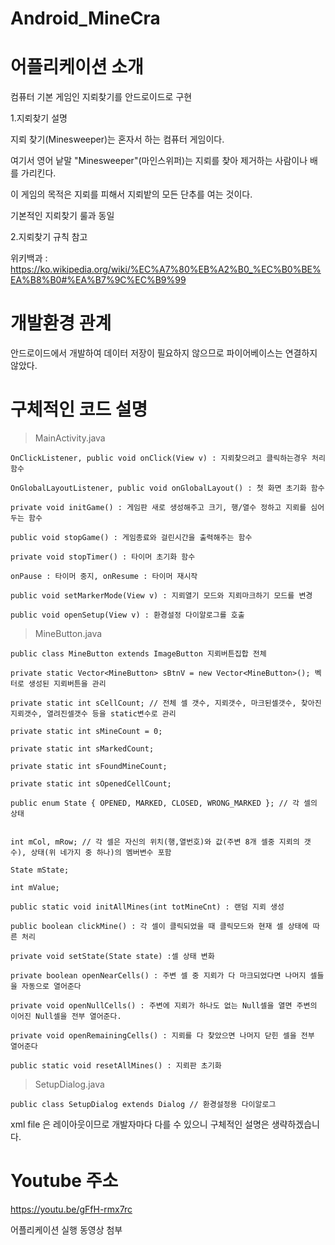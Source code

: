 # Android_MineCra

# 어플리케이션 소개
 
 컴퓨터 기본 게임인 지뢰찾기를 안드로이드로 구현
 
 
 1.지뢰찾기 설명
 
 
  지뢰 찾기(Minesweeper)는 혼자서 하는 컴퓨터 게임이다. 
 
  여기서 영어 낱말 "Minesweeper"(마인스위퍼)는 지뢰를 찾아 제거하는 사람이나 배를 가리킨다.

  이 게임의 목적은 지뢰를 피해서 지뢰밭의 모든 단추를 여는 것이다.
 
  기본적인 지뢰찾기 룰과 동일
  
 
 2.지뢰찾기 규칙 참고
 
  위키백과 : https://ko.wikipedia.org/wiki/%EC%A7%80%EB%A2%B0_%EC%B0%BE%EA%B8%B0#%EA%B7%9C%EC%B9%99
 

# 개발환경 관계

  안드로이드에서 개발하여 데이터 저장이 필요하지 않으므로 파이어베이스는 연결하지 않았다.

# 구체적인 코드 설명

>  MainActivity.java

    OnClickListener, public void onClick(View v) : 지뢰찾으려고 클릭하는경우 처리 함수

    OnGlobalLayoutListener, public void onGlobalLayout() : 첫 화면 초기화 함수

    private void initGame() : 게임판 새로 생성해주고 크기, 행/열수 정하고 지뢰를 심어두는 함수

    public void stopGame() : 게임종료와 걸린시간을 출력해주는 함수

    private void stopTimer() : 타이머 초기화 함수

    onPause : 타이머 중지, onResume : 타이머 재시작

    public void setMarkerMode(View v) : 지뢰열기 모드와 지뢰마크하기 모드를 변경
    
    public void openSetup(View v) : 환경설정 다이알로그를 호출




>  MineButton.java

    public class MineButton extends ImageButton 지뢰버튼집합 전체

    private static Vector<MineButton> sBtnV = new Vector<MineButton>(); 벡터로 생성된 지뢰버튼을 관리

    private static int sCellCount; // 전체 셀 갯수, 지뢰갯수, 마크된셀갯수, 찾아진지뢰갯수, 열려진셀갯수 등을 static변수로 관리

    private static int sMineCount = 0;

    private static int sMarkedCount;

    private static int sFoundMineCount;

    private static int sOpenedCellCount;

    public enum State { OPENED, MARKED, CLOSED, WRONG_MARKED }; // 각 셀의 상태


    int mCol, mRow; // 각 셀은 자신의 위치(행,열번호)와 값(주변 8개 셀중 지뢰의 갯수), 상태(위 네가지 중 하나)의 멤버변수 포함

    State mState;

    int mValue;

    public static void initAllMines(int totMineCnt) : 랜덤 지뢰 생성 

    public boolean clickMine() : 각 셀이 클릭되었을 때 클릭모드와 현재 셀 상태에 따른 처리

    private void setState(State state) :셀 상태 변화 

    private boolean openNearCells() : 주변 셀 중 지뢰가 다 마크되었다면 나머지 셀들을 자동으로 열어준다

    private void openNullCells() : 주변에 지뢰가 하나도 없는 Null셀을 열면 주변의 이어진 Null셀을 전부 열어준다.

    private void openRemainingCells() : 지뢰를 다 찾았으면 나머지 닫힌 셀을 전부 열어준다

    public static void resetAllMines() : 지뢰판 초기화


>  SetupDialog.java

    public class SetupDialog extends Dialog // 환경설정용 다이알로그

xml file 은 레이아웃이므로 개발자마다 다를 수 있으니 구체적인 설명은 생략하겠습니다.
  
# Youtube 주소

 https://youtu.be/gFfH-rmx7rc
 
 어플리케이션 실행 동영상 첨부




